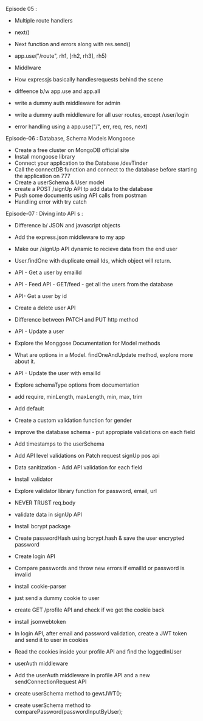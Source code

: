 Episode 05 :

- Multiple route handlers
- next()
- Next function and errors along with res.send()
- app.use("/route", rh1, [rh2, rh3], rh5)

- Middlware
- How expressjs basically handlesrequests behind the scene

- diffeence b/w app.use and app.all
- write a dummy auth middleware for admin
- write a dummy auth middleware for all user routes, except /user/login

- error handling using a app.use("/", err, req, res, next)

Episode-06 : Database, Schema  Models Mongoose

- Create a free cluster on MongoDB official site
- Install mongoose library
- Connect your application to the Database <connectionURL>/devTinder
- Call the connectDB function and connect to the database before starting the application on 777
- Create a userSchema & User model
- create a POST /signUp API tp add data to the database
- Push some documents using API calls from postman
- Handling error with try catch

Episode-07 : Diving into API s :

- Difference b/ JSON and javascript objects
- Add the express.json middleware to my app
- Make our /signUp API dynamic to recieve data from the end user
- User.findOne with duplicate email Ids, which object will return.
- API - Get a user by emailId
- API - Feed API - GET/feed - get all the users from the database
- API- Get a user by id 
- Create a delete user API
- Difference between PATCH and PUT http method
- API - Update a user
- Explore the Monggose Documentation for Model methods
- What are options in a Model. findOneAndUpdate method, explore more about it.
- API - Update the user with emailId

- Explore schemaType options from documentation
- add require, minLength, maxLength, min, max, trim
- Add default
- Create a custom validation function for gender
- improve the database schema - put appropiate validations on each field
- Add timestamps to the userSchema
- Add API level validations on Patch request  signUp pos api
- Data sanitization - Add API validation for each field 
-  Install validator
- Explore validator library function for password, email, url
- NEVER TRUST req.body

- validate data in signUp API
- Install bcrypt package
- Create passwordHash using bcrypt.hash & save the user encrypted password
- Create login API
- Compare passwords and throw new errors if emailId or password is invalid
- install cookie-parser
- just send a dummy cookie to user
- create GET /profile API and check if we get the cookie back
- install jsonwebtoken
- In login API, after email and password validation, create a JWT token and send it to user in cookies
- Read the cookies inside your profile API and find the loggedInUser
- userAuth middleware
- Add the userAuth middleware in profile API and a new sendConnectionRequest API
- create userSchema method to gewtJWT();
- create userSchema method to comparePassword(passwordInputByUser);
 